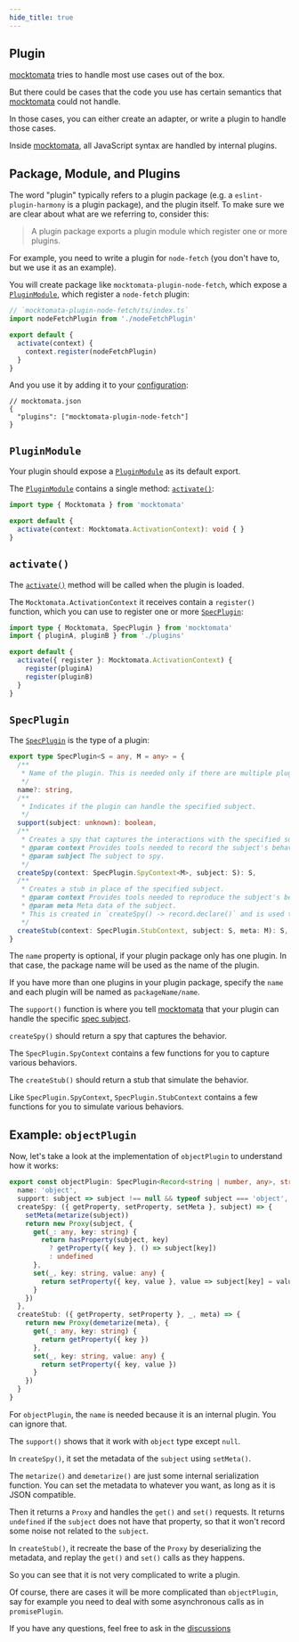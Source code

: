 ```yaml
---
hide_title: true
---
```


## Plugin

[mocktomata] tries to handle most use cases out of the box.

But there could be cases that the code you use has certain semantics that [mocktomata] could not handle.

In those cases, you can either create an adapter,
or write a plugin to handle those cases.

Inside [mocktomata], all JavaScript syntax are handled by internal plugins.

## Package, Module, and Plugins

The word "plugin" typically refers to a plugin package (e.g. a `eslint-plugin-harmony` is a plugin package),
and the plugin itself.
To make sure we are clear about what are we referring to, consider this:

> A plugin package exports a plugin module which register one or more plugins.

For example,
you need to write a plugin for `node-fetch` (you don't have to, but we use it as an example).

You will create package like `mocktomata-plugin-node-fetch`,
which expose a [`PluginModule`](#pluginmodule),
which register a `node-fetch` plugin:

```ts
// `mocktomata-plugin-node-fetch/ts/index.ts`
import nodeFetchPlugin from './nodeFetchPlugin'

export default {
  activate(context) {
    context.register(nodeFetchPlugin)
  }
}
```

And you use it by adding it to your [configuration](./configuration.md):

```jsonc
// mocktomata.json
{
  "plugins": ["mocktomata-plugin-node-fetch"]
}
```

## `PluginModule`

Your plugin should expose a [`PluginModule`](#pluginmodule) as its default export.

The [`PluginModule`](#pluginmodule) contains a single method: [`activate()`](#activate):

```ts
import type { Mocktomata } from 'mocktomata'

export default {
  activate(context: Mocktomata.ActivationContext): void { }
}
```

## `activate()`

The [`activate()`](#activate) method will be called when the plugin is loaded.

The `Mocktomata.ActivationContext` it receives contain a `register()` function,
which you can use to register one or more [`SpecPlugin`](#specplugin):

```ts
import type { Mocktomata, SpecPlugin } from 'mocktomata'
import { pluginA, pluginB } from './plugins'

export default {
  activate({ register }: Mocktomata.ActivationContext) {
    register(pluginA)
    register(pluginB)
  }
}
```

## `SpecPlugin`

The [`SpecPlugin`](#specplugin) is the type of a plugin:

```ts
export type SpecPlugin<S = any, M = any> = {
  /**
   * Name of the plugin. This is needed only if there are multiple plugins in a package.
   */
  name?: string,
  /**
   * Indicates if the plugin can handle the specified subject.
   */
  support(subject: unknown): boolean,
  /**
   * Creates a spy that captures the interactions with the specified subject.
   * @param context Provides tools needed to record the subject's behavior.
   * @param subject The subject to spy.
   */
  createSpy(context: SpecPlugin.SpyContext<M>, subject: S): S,
  /**
   * Creates a stub in place of the specified subject.
   * @param context Provides tools needed to reproduce the subject's behavior.
   * @param meta Meta data of the subject.
   * This is created in `createSpy() -> record.declare()` and is used to make the stub looks like the subject.
   */
  createStub(context: SpecPlugin.StubContext, subject: S, meta: M): S,
}
```

The `name` property is optional, if your plugin package only has one plugin.
In that case, the package name will be used as the name of the plugin.

If you have more than one plugins in your plugin package,
specify the `name` and each plugin will be named as `packageName/name`.

The `support()` function is where you tell [mocktomata] that your plugin can handle the specific [spec subject](../docs/spec.md#what-can-be-a-spec-subject).

`createSpy()` should return a spy that captures the behavior.

The `SpecPlugin.SpyContext` contains a few functions for you to capture various behaviors.

The `createStub()` should return a stub that simulate the behavior.

Like `SpecPlugin.SpyContext`, `SpecPlugin.StubContext` contains a few functions for you to simulate various behaviors.

## Example: `objectPlugin`

Now, let's take a look at the implementation of `objectPlugin` to understand how it works:

```ts
export const objectPlugin: SpecPlugin<Record<string | number, any>, string> = {
  name: 'object',
  support: subject => subject !== null && typeof subject === 'object',
  createSpy: ({ getProperty, setProperty, setMeta }, subject) => {
    setMeta(metarize(subject))
    return new Proxy(subject, {
      get(_: any, key: string) {
        return hasProperty(subject, key)
          ? getProperty({ key }, () => subject[key])
          : undefined
      },
      set(_, key: string, value: any) {
        return setProperty({ key, value }, value => subject[key] = value)
      }
    })
  },
  createStub: ({ getProperty, setProperty }, _, meta) => {
    return new Proxy(demetarize(meta), {
      get(_: any, key: string) {
        return getProperty({ key })
      },
      set(_, key: string, value: any) {
        return setProperty({ key, value })
      }
    })
  }
}
```

For `objectPlugin`, the `name` is needed because it is an internal plugin.
You can ignore that.

The `support()` shows that it work with `object` type except `null`.

In `createSpy()`, it set the metadata of the `subject` using `setMeta()`.

The `metarize()` and `demetarize()` are just some internal serialization function.
You can set the metadata to whatever you want,
as long as it is JSON compatible.

Then it returns a `Proxy` and handles the `get()` and `set()` requests.
It returns `undefined` if the `subject` does not have that property,
so that it won't record some noise not related to the `subject`.

In `createStub()`, it recreate the base of the `Proxy` by deserializing the metadata,
and replay the `get()` and `set()` calls as they happens.

So you can see that it is not very complicated to write a plugin.

Of course, there are cases it will be more complicated than `objectPlugin`,
say for example you need to deal with some asynchronous calls as in `promisePlugin`.

If you have any questions, feel free to ask in the [discussions]


[discussions]: https://github.com/mocktomata/mocktomata/discussions
[mocktomata]: https://github.com/mocktomata/mocktomata
